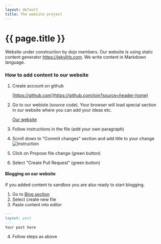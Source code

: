```yaml
---
layout: default
title: The website project
---
```

# {{ page.title }}

Website under construction by dojo members.
Our website is using static content generator https://jekyllrb.com.
We write content in Markdown language. 

### How to add content to our website

1. Create account on github 

    [https://github.com](https://github.com/join?source=header-home)

2. Go to our webiste (source code). Your browser will load special section in our website where you can add your ideas etc.

    [Our website](https://github.com/Metawired/coderdojo/edit/master/project/sandbox/index.md)

3. Follow instructions in the file (add your own paragraph)
4. Scroll down to "Commit changes" section and add title to your change
![Instruction](https://media.giphy.com/media/l1J9CryfQ1GKMCdrO/giphy.gif)
5. Click on Propose file change (green button)
5. Select "Create Pull Request" (green button)


#### Blogging on our website

If you added content to sandbox you are also ready to start blogging.

1. Go to [Blog section](https://github.com/Metawired/coderdojo/tree/master/_posts)
2. Select create new file
3. Paste content into editor

```markdown 
---
layout: post
---
Your post here
```

4. Follow steps as above

